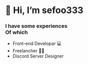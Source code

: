 <h1> 👋 Hi, I’m sefoo333</h1>

<h3> I have some experiences
  <br>
 Of which
</h3>

- Front-end Developar 💻
- Freelancher 🙍‍♂️
- Discord Server Designer

<!---
sefoo333/sefoo333 is a ✨ special ✨ repository because its `README.md` (this file) appears on your GitHub profile.
You can click the Preview link to take a look at your changes.
--->
